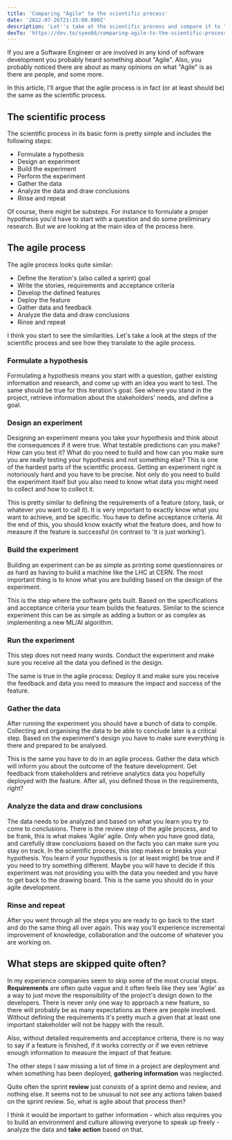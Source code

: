 ```yaml
---
title: 'Comparing "Agile" to the scientific process'
date: '2022-07-26T21:15:00.000Z'
description: 'Let''s take at the scientific process and compare it to "Agile", and which important steps usually get skipped.'
devTo: 'https://dev.to/syeo66/comparing-agile-to-the-scientific-process-24mb'
---
```

If you are a Software Engineer or are involved in any kind of software development you probably heard something about "Agile".
Also, you probably noticed there are about as many opinions on what "Agile" is as there are people, and some more.

In this article, I'll argue that the agile process is in fact (or at least should be) the same as the scientific process.

## The scientific process

The scientific process in its basic form is pretty simple and includes the following steps:

- Formulate a hypothesis
- Design an experiment
- Build the experiment
- Perform the experiment
- Gather the data
- Analyze the data and draw conclusions
- Rinse and repeat

Of course, there might be substeps. For instance to formulate a proper hypothesis you'd have to start with a question and do some preliminary research. But we are looking at the main idea of the process here.

## The agile process

The agile process looks quite similar:

- Define the iteration's (also called a sprint) goal
- Write the stories, requirements and acceptance criteria
- Develop the defined features
- Deploy the feature
- Gather data and feedback
- Analyze the data and draw conclusions
- Rinse and repeat

I think you start to see the similarities. Let's take a look at the steps of the scientific process and see how they translate to the agile process.

### Formulate a hypothesis

Formulating a hypothesis means you start with a question, gather existing information and research, and come up with an idea you want to test. The same should be true for this iteration's goal: See where you stand in the project, retrieve information about the stakeholders' needs, and define a goal.

### Design an experiment

Designing an experiment means you take your hypothesis and think about the consequences if it were true. What testable predictions can you make? How can you test it? What do you need to build and how can you make sure you are really testing your hypothesis and not something else? This is one of the hardest parts of the scientific process. Getting an experiment right is notoriously hard and you have to be precise. Not only do you need to build the experiment itself but you also need to know what data you might need to collect and how to collect it.

This is pretty similar to defining the requirements of a feature (story, task, or whatever you want to call it). It is very important to exactly know what you want to achieve, and be specific. You have to define acceptance criteria. At the end of this, you should know exactly what the feature does, and how to measure if the feature is successful (in contrast to 'it is just working').

### Build the experiment

Building an experiment can be as simple as printing some questionnaires or as hard as having to build a machine like the LHC at CERN. The most important thing is to know what you are building based on the design of the experiment.

This is the step where the software gets built. Based on the specifications and acceptance criteria your team builds the features. Similar to the science experiment this can be as simple as adding a button or as complex as implementing a new ML/AI algorithm.

### Run the experiment

This step does not need many words. Conduct the experiment and make sure you receive all the data you defined in the design.

The same is true in the agile process: Deploy it and make sure you receive the feedback and data you need to measure the impact and success of the feature.

### Gather the data

After running the experiment you should have a bunch of data to compile. Collecting and organising the data to be able to conclude later is a critical step. Based on the experiment's design you have to make sure everything is there and prepared to be analysed.

This is the same you have to do in an agile process. Gather the data which will inform you about the outcome of the feature development. Get feedback from stakeholders and retrieve analytics data you hopefully deployed with the feature. After all, you defined those in the requirements, right?

### Analyze the data and draw conclusions

The data needs to be analyzed and based on what you learn you try to come to conclusions. There is the review step of the agile process, and to be frank, this is what makes 'Agile' agile. Only when you have good data, and carefully draw conclusions based on the facts you can make sure you stay on track. In the scientific process, this step makes or breaks your hypothesis. You learn if your hypothesis is (or at least might) be true and if you need to try something different. Maybe you will have to decide if this experiment was not providing you with the data you needed and you have to get back to the drawing board. This is the same you should do in your agile development.

### Rinse and repeat

After you went through all the steps you are ready to go back to the start and do the same thing all over again. This way you'll experience incremental improvement of knowledge, collaboration and the outcome of whatever you are working on.

## What steps are skipped quite often?

In my experience companies seem to skip some of the most crucial steps. **Requirements** are often quite vague and it often feels like they see 'Agile' as a way to just move the responsibility of the project's design down to the developers. There is never only one way to approach a new feature, so there will probably be as many expectations as there are people involved. Without defining the requirements it's pretty much a given that at least one important stakeholder will not be happy with the result.

Also, without detailed requirements and acceptance criteria, there is no way to say if a feature is finished, if it works correctly or if we even retrieve enough information to measure the impact of that feature.

The other steps I saw missing a lot of time in a project are deployment and when something has been deployed, **gathering information** was neglected.

Quite often the sprint **review** just consists of a sprint demo and review, and nothing else. It seems not to be unusual to not see any actions taken based on the sprint review. So, what is agile about that process then?

I think it would be important to gather information - which also requires you to build an environment and culture allowing everyone to speak up freely - analyze the data and **take action** based on that.
